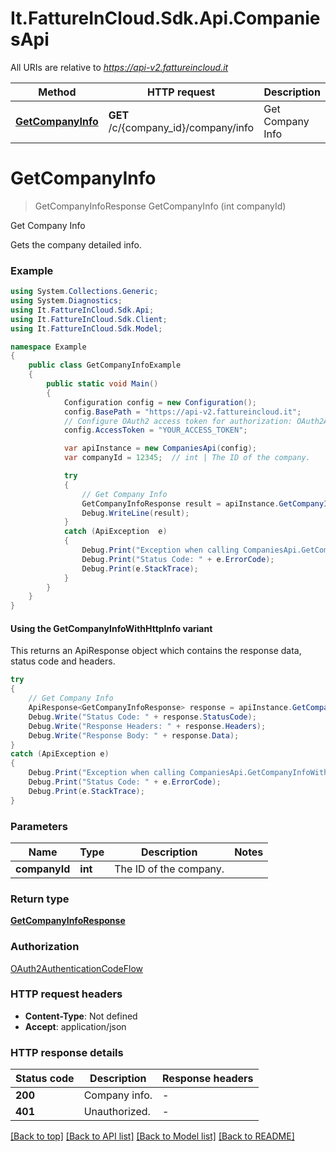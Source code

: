 # It.FattureInCloud.Sdk.Api.CompaniesApi

All URIs are relative to *https://api-v2.fattureincloud.it*

| Method | HTTP request | Description |
|--------|--------------|-------------|
| [**GetCompanyInfo**](CompaniesApi.md#getcompanyinfo) | **GET** /c/{company_id}/company/info | Get Company Info |

<a name="getcompanyinfo"></a>
# **GetCompanyInfo**
> GetCompanyInfoResponse GetCompanyInfo (int companyId)

Get Company Info

Gets the company detailed info.

### Example
```csharp
using System.Collections.Generic;
using System.Diagnostics;
using It.FattureInCloud.Sdk.Api;
using It.FattureInCloud.Sdk.Client;
using It.FattureInCloud.Sdk.Model;

namespace Example
{
    public class GetCompanyInfoExample
    {
        public static void Main()
        {
            Configuration config = new Configuration();
            config.BasePath = "https://api-v2.fattureincloud.it";
            // Configure OAuth2 access token for authorization: OAuth2AuthenticationCodeFlow
            config.AccessToken = "YOUR_ACCESS_TOKEN";

            var apiInstance = new CompaniesApi(config);
            var companyId = 12345;  // int | The ID of the company.

            try
            {
                // Get Company Info
                GetCompanyInfoResponse result = apiInstance.GetCompanyInfo(companyId);
                Debug.WriteLine(result);
            }
            catch (ApiException  e)
            {
                Debug.Print("Exception when calling CompaniesApi.GetCompanyInfo: " + e.Message);
                Debug.Print("Status Code: " + e.ErrorCode);
                Debug.Print(e.StackTrace);
            }
        }
    }
}
```

#### Using the GetCompanyInfoWithHttpInfo variant
This returns an ApiResponse object which contains the response data, status code and headers.

```csharp
try
{
    // Get Company Info
    ApiResponse<GetCompanyInfoResponse> response = apiInstance.GetCompanyInfoWithHttpInfo(companyId);
    Debug.Write("Status Code: " + response.StatusCode);
    Debug.Write("Response Headers: " + response.Headers);
    Debug.Write("Response Body: " + response.Data);
}
catch (ApiException e)
{
    Debug.Print("Exception when calling CompaniesApi.GetCompanyInfoWithHttpInfo: " + e.Message);
    Debug.Print("Status Code: " + e.ErrorCode);
    Debug.Print(e.StackTrace);
}
```

### Parameters

| Name | Type | Description | Notes |
|------|------|-------------|-------|
| **companyId** | **int** | The ID of the company. |  |

### Return type

[**GetCompanyInfoResponse**](GetCompanyInfoResponse.md)

### Authorization

[OAuth2AuthenticationCodeFlow](../README.md#OAuth2AuthenticationCodeFlow)

### HTTP request headers

 - **Content-Type**: Not defined
 - **Accept**: application/json


### HTTP response details
| Status code | Description | Response headers |
|-------------|-------------|------------------|
| **200** | Company info. |  -  |
| **401** | Unauthorized. |  -  |

[[Back to top]](#) [[Back to API list]](../README.md#documentation-for-api-endpoints) [[Back to Model list]](../README.md#documentation-for-models) [[Back to README]](../README.md)

